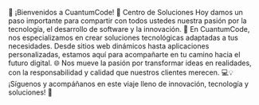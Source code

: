 🌟 ¡Bienvenidos a CuantumCode! 🌟
             Centro de Soluciones
Hoy damos un paso importante para compartir con todos ustedes nuestra pasión por la tecnología, el desarrollo de software y la innovación. 🚀
En CuantumCode, nos especializamos en crear soluciones tecnológicas adaptadas a tus necesidades. Desde sitios web dinámicos hasta aplicaciones personalizadas, estamos aquí para acompañarte en tu camino hacia el futuro digital. 🌐
Nos mueve la pasión por transformar ideas en realidades, con la responsabilidad y calidad que nuestros clientes merecen. 💻💡
¡Síguenos y acompáñanos en este viaje lleno de innovación, tecnología y soluciones! 🙌
